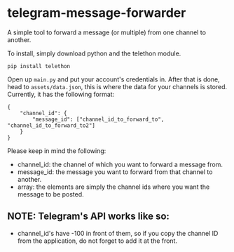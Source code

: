 # telegram-message-forwarder
A simple tool to forward a message (or multiple) from one channel to another.

To install, simply download python and the telethon module.
```
pip install telethon
```

Open up `main.py` and put your account's credentials in. After that is done, head to `assets/data.json`, this is where the data for your channels is stored. Currently, it has the following format:
```
{
    "channel_id": {
        "message_id": ["channel_id_to_forward_to", "channel_id_to_forward_to2"]
    }
}
```
Please keep in mind the following:
* channel_id: the channel of which you want to forward a message from.
* message_id: the message you want to forward from that channel to another.
* array: the elements are simply the channel ids where you want the message to be posted.

## NOTE: Telegram's API works like so:
* channel_id's have -100 in front of them, so if you copy the channel ID from the application, do not forget to add it at the front.
